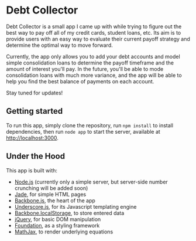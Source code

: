 # Debt Collector

Debt Collector is a small app I came up with while trying to figure out the best way to pay off all of my credit cards, student loans, etc.  Its aim is to provide users with an easy way to evaluate their current payoff strategy and determine the optimal way to move forward.

Currently, the app only allows you to add your debt accounts and model simple consolidation loans to determine the payoff timeframe and the amount of interest you'll pay.  In the future, you'll be able to mode consolidation loans with much more variance, and the app will be able to help you find the best balance of payments on each account.

Stay tuned for updates!

## Getting started

To run this app, simply clone the repository, run `npm install` to install dependencies, then run `node app` to start the server, available at [http://localhost:3000](http://localhost:3000).

## Under the Hood

This app is built with:
- [Node.js](http://nodejs.org/) (currently only a simple server, but server-side number crunching will be added soon)
- [Jade](http://jade-lang.com/), for simple HTML pages
- [Backbone.js](http://backbonejs.org/), the heart of the app
- [Underscore.js](http://underscorejs.org/), for its Javascript templating engine
- [Backbone.localStorage](https://github.com/jeromegn/Backbone.localStorage), to store entered data
- [jQuery](http://jquery.com/), for basic DOM manipulation
- [Foundation](http://foundation.zurb.com/), as a styling framework
- [MathJax](http://www.mathjax.org/), to render underlying equations

